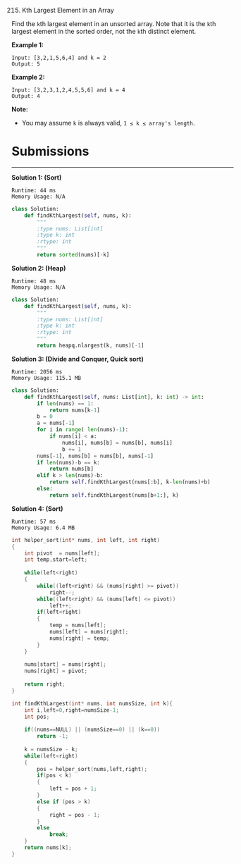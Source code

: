 215. Kth Largest Element in an Array

Find the `k`th largest element in an unsorted array. Note that it is the `k`th largest element in the sorted order, not the `k`th distinct element.

**Example 1:**
```
Input: [3,2,1,5,6,4] and k = 2
Output: 5
```

**Example 2:**
```
Input: [3,2,3,1,2,4,5,5,6] and k = 4
Output: 4
```

**Note:**

* You may assume `k` is always valid, `1 ≤ k ≤ array's length`.

# Submissions
---
**Solution 1: (Sort)**
```
Runtime: 44 ms
Memory Usage: N/A
```
```python
class Solution:
    def findKthLargest(self, nums, k):
        """
        :type nums: List[int]
        :type k: int
        :rtype: int
        """
        return sorted(nums)[-k]
```

**Solution 2: (Heap)**
```
Runtime: 48 ms
Memory Usage: N/A
```
```python
class Solution:
    def findKthLargest(self, nums, k):
        """
        :type nums: List[int]
        :type k: int
        :rtype: int
        """
        return heapq.nlargest(k, nums)[-1]
```

**Solution 3: (Divide and Conquer, Quick sort)**
```
Runtime: 2056 ms
Memory Usage: 115.1 MB
```
```python
class Solution:
    def findKthLargest(self, nums: List[int], k: int) -> int:
        if len(nums) == 1:
            return nums[k-1]
        b = 0
        a = nums[-1]
        for i in range( len(nums)-1):
            if nums[i] < a:
                nums[i], nums[b] = nums[b], nums[i]
                b += 1
        nums[-1], nums[b] = nums[b], nums[-1]
        if len(nums)-b == k:
            return nums[b]
        elif k > len(nums)-b:
            return self.findKthLargest(nums[:b], k-len(nums)+b)
        else:
            return self.findKthLargest(nums[b+1:], k)
```

**Solution 4: (Sort)**
```
Runtime: 57 ms
Memory Usage: 6.4 MB
```
```c
int helper_sort(int* nums, int left, int right)
{
    int pivot  = nums[left];
    int temp,start=left;
    
    while(left<right)
    {
        while((left<right) && (nums[right] >= pivot))
            right--;
        while((left<right) && (nums[left] <= pivot))
            left++;
        if(left<right)
        {
            temp = nums[left];
            nums[left] = nums[right];
            nums[right] = temp;
        }
    }
    
    nums[start] = nums[right];
    nums[right] = pivot;
    
    return right;
}

int findKthLargest(int* nums, int numsSize, int k){
    int i,left=0,right=numsSize-1;
    int pos;
    
    if((nums==NULL) || (numsSize==0) || (k==0))
        return -1;
    
    k = numsSize - k;
    while(left<right)
    {
        pos = helper_sort(nums,left,right);
        if(pos < k)
        {
            left = pos + 1;
        }
        else if (pos > k)
        {
            right = pos - 1;
        }
        else
            break;
    }
    return nums[k];
}
```
